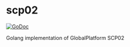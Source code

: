 # scp02

[![GoDoc](https://godoc.org/github.com/skythen/scp02?status.svg)](http://godoc.org/github.com/skythen/scp02)

Golang implementation of GlobalPlatform SCP02
